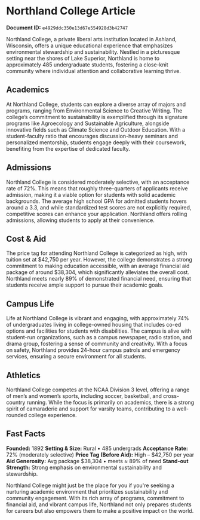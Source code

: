 # Northland College Article

**Document ID:** `e4929ddc350e13d67e554928d3b42747`

Northland College, a private liberal arts institution located in Ashland, Wisconsin, offers a unique educational experience that emphasizes environmental stewardship and sustainability. Nestled in a picturesque setting near the shores of Lake Superior, Northland is home to approximately 485 undergraduate students, fostering a close-knit community where individual attention and collaborative learning thrive.

## Academics
At Northland College, students can explore a diverse array of majors and programs, ranging from Environmental Science to Creative Writing. The college’s commitment to sustainability is exemplified through its signature programs like Agroecology and Sustainable Agriculture, alongside innovative fields such as Climate Science and Outdoor Education. With a student-faculty ratio that encourages discussion-heavy seminars and personalized mentorship, students engage deeply with their coursework, benefiting from the expertise of dedicated faculty.

## Admissions
Northland College is considered moderately selective, with an acceptance rate of 72%. This means that roughly three-quarters of applicants receive admission, making it a viable option for students with solid academic backgrounds. The average high school GPA for admitted students hovers around a 3.3, and while standardized test scores are not explicitly required, competitive scores can enhance your application. Northland offers rolling admissions, allowing students to apply at their convenience.

## Cost & Aid
The price tag for attending Northland College is categorized as high, with tuition set at $42,750 per year. However, the college demonstrates a strong commitment to making education accessible, with an average financial aid package of around $38,304, which significantly alleviates the overall cost. Northland meets nearly 89% of demonstrated financial need, ensuring that students receive ample support to pursue their academic goals.

## Campus Life
Life at Northland College is vibrant and engaging, with approximately 74% of undergraduates living in college-owned housing that includes co-ed options and facilities for students with disabilities. The campus is alive with student-run organizations, such as a campus newspaper, radio station, and drama group, fostering a sense of community and creativity. With a focus on safety, Northland provides 24-hour campus patrols and emergency services, ensuring a secure environment for all students.

## Athletics
Northland College competes at the NCAA Division 3 level, offering a range of men’s and women’s sports, including soccer, basketball, and cross-country running. While the focus is primarily on academics, there is a strong spirit of camaraderie and support for varsity teams, contributing to a well-rounded college experience.

## Fast Facts
**Founded:** 1892
**Setting & Size:** Rural • 485 undergrads
**Acceptance Rate:** 72% (moderately selective)
**Price Tag (Before Aid):** High – $42,750 per year
**Aid Generosity:** Avg package $38,304 • meets ≈ 89% of need
**Stand-out Strength:** Strong emphasis on environmental sustainability and stewardship.

Northland College might just be the place for you if you're seeking a nurturing academic environment that prioritizes sustainability and community engagement. With its rich array of programs, commitment to financial aid, and vibrant campus life, Northland not only prepares students for careers but also empowers them to make a positive impact on the world.
